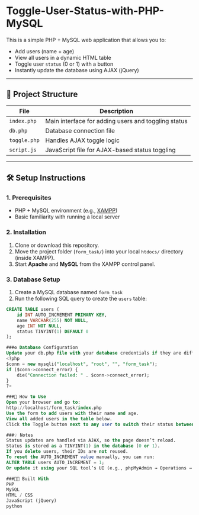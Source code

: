 # Toggle-User-Status-with-PHP-MySQL

This is a simple PHP + MySQL web application that allows you to:

- Add users (name + age)
- View all users in a dynamic HTML table
- Toggle user `status` (0 or 1) with a button
- Instantly update the database using AJAX (jQuery)

---

## 📁 Project Structure

| File         | Description                                      |
|--------------|--------------------------------------------------|
| `index.php`  | Main interface for adding users and toggling status |
| `db.php`     | Database connection file                         |
| `toggle.php` | Handles AJAX toggle logic                        |
| `script.js`  | JavaScript file for AJAX-based status toggling   |

---

## 🛠️ Setup Instructions

### 1. Prerequisites
- PHP + MySQL environment (e.g., [XAMPP](https://www.apachefriends.org/index.html))
- Basic familiarity with running a local server

### 2. Installation

1. Clone or download this repository.
2. Move the project folder (`form_task/`) into your local `htdocs/` directory (inside XAMPP).
3. Start **Apache** and **MySQL** from the XAMPP control panel.

### 3. Database Setup

1. Create a MySQL database named `form_task`
2. Run the following SQL query to create the `users` table:

```sql
CREATE TABLE users (
    id INT AUTO_INCREMENT PRIMARY KEY,
    name VARCHAR(255) NOT NULL,
    age INT NOT NULL,
    status TINYINT(1) DEFAULT 0
);

###⚙️ Database Configuration
Update your db.php file with your database credentials if they are diffrent:
<?php
$conn = new mysqli("localhost", "root", "", "form_task");
if ($conn->connect_error) {
    die("Connection failed: " . $conn->connect_error);
}
?>

###🚀 How to Use
Open your browser and go to:
http://localhost/form_task/index.php
Use the form to add users with their name and age.
View all added users in the table below.
Click the Toggle button next to any user to switch their status between 0 (OFF) and 1 (ON) instantly.

###💡 Notes
Status updates are handled via AJAX, so the page doesn’t reload.
Status is stored as a TINYINT(1) in the database (0 or 1).
If you delete users, their IDs are not reused.
To reset the AUTO_INCREMENT value manually, you can run:
ALTER TABLE users AUTO_INCREMENT = 1;
Or update it using your SQL tool’s UI (e.g., phpMyAdmin → Operations → AUTO_INCREMENT).

###🧑‍💻 Built With
PHP
MySQL
HTML / CSS
JavaScript (jQuery)
python
